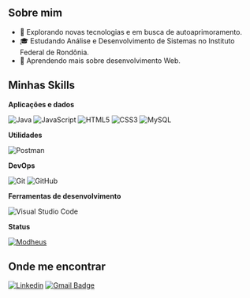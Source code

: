 ## Sobre mim

- 🤔 Explorando novas tecnologias e em busca de autoaprimoramento.
- 🎓 Estudando Análise e Desenvolvimento de Sistemas no Instituto Federal de Rondônia.
- 🌱 Aprendendo mais sobre desenvolvimento Web.

## Minhas Skills

**Aplicações e dados**

![Java](https://img.shields.io/badge/java-%23ED8B00.svg?style=for-the-badge&logo=openjdk&logoColor=white)
![JavaScript](https://img.shields.io/badge/javascript-%23323330.svg?style=for-the-badge&logo=javascript&logoColor=%23F7DF1E)
![HTML5](https://img.shields.io/badge/html5-%23E34F26.svg?style=for-the-badge&logo=html5&logoColor=white)
![CSS3](https://img.shields.io/badge/css3-%231572B6.svg?style=for-the-badge&logo=css3&logoColor=white)
![MySQL](https://img.shields.io/badge/mysql-4479A1.svg?style=for-the-badge&logo=mysql&logoColor=white)

**Utilidades**

![Postman](https://img.shields.io/badge/Postman-FF6C37?style=for-the-badge&logo=postman&logoColor=white)

**DevOps**

![Git](https://img.shields.io/badge/git-%23F05033.svg?style=for-the-badge&logo=git&logoColor=white)
![GitHub](https://img.shields.io/badge/github-%23121011.svg?style=for-the-badge&logo=github&logoColor=white)

**Ferramentas de desenvolvimento**

![Visual Studio Code](https://img.shields.io/badge/Visual%20Studio%20Code-0078d7.svg?style=for-the-badge&logo=visual-studio-code&logoColor=white)

**Status**

[![Modheus](https://github-readme-stats.vercel.app/api/top-langs/?username=Modheus&layout=compact&bg_color=010409&border_color=ebeef2&locale=pt-br)](https://github.com/anuraghazra/github-readme-stats)

## Onde me encontrar

[![Linkedin](https://img.shields.io/badge/-Matheus_Henrique-blue?style=flat-square&logo=Linkedin&logoColor=white&link=https://www.linkedin.com/in/matheus-henrique-80a5782b3?utm_source=share&utm_campaign=share_via&utm_content=profile&utm_medium=android_app)](https://www.linkedin.com/in/matheus-henrique-80a5782b3?utm_source=share&utm_campaign=share_via&utm_content=profile&utm_medium=android_app)
[![Gmail Badge](https://img.shields.io/badge/-matheushenriquesl06@gmail.com-006bed?style=flat-square&logo=Gmail&logoColor=white&link=mailto:matheushenriquesl06@gmail.com)](mailto:matheushenriquesl06@gmail.com)
